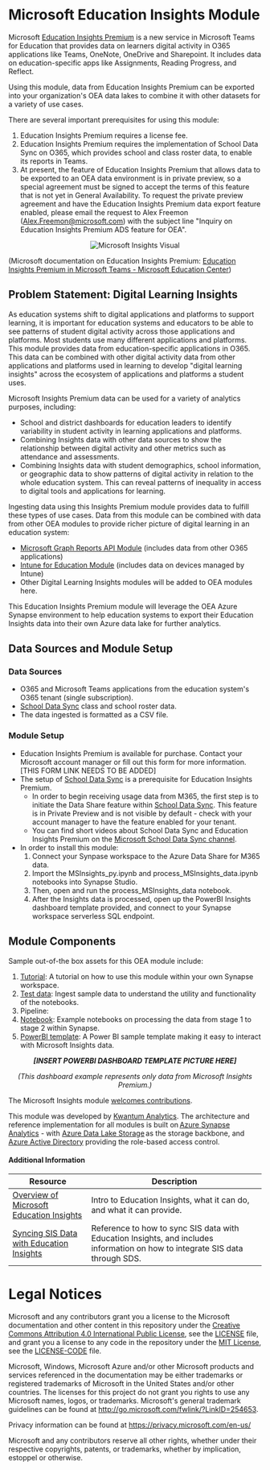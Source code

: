 # Microsoft Education Insights Module
Microsoft [Education Insights Premium](https://education.microsoft.com/en-us/resource/3978f2d8) is a new service in Microsoft Teams for Education that provides data on learners digital activity in O365 applications like Teams, OneNote, OneDrive and Sharepoint. It includes data on education-specific apps like Assignments, Reading Progress, and Reflect. 

Using this module, data from Education Insights Premium can be exported into your organization's OEA data lakes to combine it with other datasets for a variety of use cases. 

There are several important prerequisites for using this module:

1. Education Insights Premium requires a license fee.
2. Education Insights Premium requires the implementation of School Data Sync on O365, which provides school and class roster data, to enable its reports in Teams.
3. At present, the feature of Education Insights Premium that allows data to be exported to an OEA data environment is in private preview, so a special agreement must be signed to accept the terms of this feature that is not yet in General Availability. To request the private preview agreement and have the Education Insights Premium data export feature enabled, please email the request to Alex Freemon (Alex.Freemon@microsoft.com) with the subject line "Inquiry on Education Insights Premium ADS feature for OEA". 

<p align="center">
  <img src="https://github.com/cstohlmann/oea-ms_insights-module/blob/main/docs/images/insights%20visual.png?raw=true" alt="Microsoft Insights Visual"/>
</p>

 (Microsoft documentation on Education Insights Premium: [Education Insights Premium in Microsoft Teams - Microsoft Education Center](https://education.microsoft.com/en-us/resource/3978f2d8)) 
 
## Problem Statement: Digital Learning Insights
As education systems shift to digital applications and platforms to support learning, it is important for education systems and educators to be able to see patterns of student digital activity across those applications and platforms. Most students use many different applications and platforms. This module provides data from education-specific applications in O365. This data can be combined with other digital activity data from other applications and platforms used in learning to develop "digital learning insights" across the ecosystem of applications and platforms a student uses.

Microsoft Insights Premium data can be used for a variety of analytics purposes, including:
 - School and district dashboards for education leaders to identify variability in student activity in learning applications and platforms. 
 - Combining Insights data with other data sources to show the relationship between digital activity and other metrics such as attendance and assessments. 
 - Combining Insights data with student demographics, school information, or geographic data to show patterns of digital activity in relation to the whole education system. This can reveal patterns of inequality in access to digital tools and applications for learning.

Ingesting data using this Insights Premium module provides data to fulfill these types of use cases. Data from this module can be combined with data from other OEA modules to provide richer picture of digital learning in an education system:
 - [Microsoft Graph Reports API Module](https://github.com/microsoft/OpenEduAnalytics/tree/main/modules/Microsoft_Graph) (includes data from other O365 applications)
 - [Intune for Education Module](https://github.com/microsoft/OpenEduAnalytics/tree/main/modules/Intune) (includes data on devices managed by Intune)
 - Other Digital Learning Insights modules will be added to OEA modules here. 

This Education Insights Premium module will leverage the OEA Azure Synapse environment to help education systems to export their Education Insights data into their own Azure data lake for further analytics. 

## Data Sources and Module Setup 
### Data Sources

- O365 and Microsoft Teams applications from the education system's O365 tenant (single subscription).
- [School Data Sync](https://sds.microsoft.com/) class and school roster data.
- The data ingested is formatted as a CSV file.

### Module Setup

 - Education Insights Premium is available for purchase. Contact your Microsoft account manager or fill out this form for more information. \[THIS FORM LINK NEEDS TO BE ADDED\]
 - The setup of [School Data Sync](https://sds.microsoft.com/) is a prerequisite for Education Insights Premium.
    * In order to begin receiving usage data from M365, the first step is to initiate the Data Share feature within [School Data Sync](https://sds.microsoft.com/). This feature is in Private Preview and is not visible by default - check with your account manager to have the feature enabled for your tenant.
    * You can find short videos about School Data Sync and Education Insights Premium on the [Microsoft School Data Sync channel](https://www.youtube.com/channel/UCA8ZOC7eTfzLlkcFW3imkHg/featured).
 - In order to install this module:
     1. Connect your Synpase workspace to the Azure Data Share for M365 data.
     2. Import the MSInsights_py.ipynb and process_MSInsights_data.ipynb notebooks into Synapse Studio.
     3. Then, open and run the process_MSInsights_data notebook.
     4. After the Insights data is processed, open up the PowerBI Insights dashboard template provided, and connect to your Synapse workspace serverless SQL endpoint.

 
## Module Components
Sample out-of-the box assets for this OEA module include: 
1. [Tutorial](https://github.com/cstohlmann/oea-ms_insights-module/tree/main/docs): A tutorial on how to use this module within your own Synapse workspace.
2. [Test data](https://github.com/cstohlmann/oea-ms_insights-module/tree/main/test_data): Ingest sample data to understand the utility and functionality of the notebooks.
3. Pipeline: 
4. [Notebook](https://github.com/cstohlmann/oea-ms_insights-module/tree/main/notebook): Example notebooks on processing the data from stage 1 to stage 2 within Synapse. 
5. [PowerBI template](https://github.com/cstohlmann/oea-ms_insights-module/tree/main/powerbi): A Power BI sample template making it easy to interact with Microsoft Insights data.
 <p align="center">
  <strong><em>[INSERT POWERBI DASHBOARD TEMPLATE PICTURE HERE]</em></strong>
 </p>
 
 <p align="center">
  <em>(This dashboard example represents only data from Microsoft Insights Premium.)</em>
 </p>
 
The Microsoft Insights module [welcomes contributions](https://github.com/microsoft/OpenEduAnalytics/blob/main/CONTRIBUTING.md).

This module was developed by [Kwantum Analytics](https://www.kwantumanalytics.com/). The architecture and reference implementation for all modules is built on [Azure Synapse Analytics](https://azure.microsoft.com/en-us/services/synapse-analytics/) - with [Azure Data Lake Storage](https://docs.microsoft.com/en-us/azure/storage/blobs/data-lake-storage-introduction) as the storage backbone,  and [Azure Active Directory](https://azure.microsoft.com/en-us/services/active-directory/) providing the role-based access control.

#### Additional Information
| Resource | Description |
| --- | --- |
| [Overview of Microsoft Education Insights](https://docs.microsoft.com/en-us/microsoftteams/class-insights) | Intro to Education Insights, what it can do, and what it can provide. |
| [Syncing SIS Data with Education Insights](https://docs.microsoft.com/en-us/microsoftteams/education-insights-sis-data-sync) | Reference to how to sync SIS data with Education Insights, and includes information on how to integrate SIS data through SDS. |


# Legal Notices
Microsoft and any contributors grant you a license to the Microsoft documentation and other content
in this repository under the [Creative Commons Attribution 4.0 International Public License](https://creativecommons.org/licenses/by/4.0/legalcode),
see the [LICENSE](LICENSE) file, and grant you a license to any code in the repository under the [MIT License](https://opensource.org/licenses/MIT), see the
[LICENSE-CODE](LICENSE-CODE) file.

Microsoft, Windows, Microsoft Azure and/or other Microsoft products and services referenced in the documentation
may be either trademarks or registered trademarks of Microsoft in the United States and/or other countries.
The licenses for this project do not grant you rights to use any Microsoft names, logos, or trademarks.
Microsoft's general trademark guidelines can be found at http://go.microsoft.com/fwlink/?LinkID=254653.

Privacy information can be found at https://privacy.microsoft.com/en-us/

Microsoft and any contributors reserve all other rights, whether under their respective copyrights, patents,
or trademarks, whether by implication, estoppel or otherwise.
